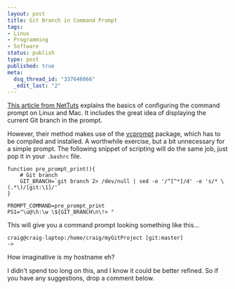```yaml
--- 
layout: post
title: Git Branch in Command Prompt
tags: 
- Linux
- Programming
- Software
status: publish
type: post
published: true
meta: 
  dsq_thread_id: "337646866"
  _edit_last: "2"
---
```

<a href="http://net.tutsplus.com/tutorials/other/how-to-customize-the-command-prompt/">This article from NetTuts</a> explains the basics of configuring the command prompt on Linux and Mac. It includes the great idea of displaying the current Git branch in the prompt.

However, their method makes use of the <a href="http://vc.gerg.ca/hg/vcprompt/">vcprompt</a> package, which has to be compiled and installed. A worthwhile exercise, but a bit unnecessary for a simple prompt. The following snippet of scripting will do the same job, just pop it in your <code>.bashrc</code> file.

    function pre_prompt_print(){
        # Git branch
        GIT_BRANCH=`git branch 2> /dev/null | sed -e '/^[^*]/d' -e 's/* \(.*\)/[git:\1]/'`
    }

    PROMPT_COMMAND=pre_prompt_print
    PS1="\u@\h:\w \${GIT_BRANCH\n\!> "


This will give you a command prompt looking something like this...

    craig@craig-laptop:/home/craig/myGitProject [git:master]  
    -> 

How imaginative is my hostname eh?

I didn't spend too long on this, and I know it could be better refined. So if you have any suggestions, drop a comment below.
